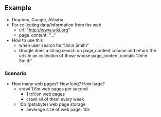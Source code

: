 ## Example
- Dropbox, Google, Alibaba
- For collecting data/information from the web
	- url: "http://www.wiki.org"
	- page_content: "<!DOCTYPE html><html>...</html>"
- How to use this
	- when user search for "John Smith"
	- Google does a string search on page_content column and return the urls in an collection of those whose page_content contain "John Smith"

### Scenario
- How many web pages? How long? How large?
	- crawl 1.6m web pages per second
		- 1 trillion web pages
		- crawl all of them every week
	- 10p (petabyte) web page storage
		- aeverage size of web page: 10k
<!--stackedit_data:
eyJoaXN0b3J5IjpbLTE5MjAxNDcyOSwtMTY4NjQ4MjE1LC0xNT
Y1ODY2ODE4XX0=
-->